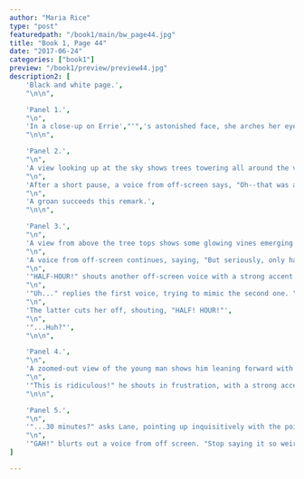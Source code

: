```yaml
---
author: "Maria Rice"
type: "post"
featuredpath: "/book1/main/bw_page44.jpg"
title: "Book 1, Page 44"
date: "2017-06-24"
categories: ["book1"]
preview: "/book1/preview/preview44.jpg"
description2: [
    'Black and white page.',
    "\n\n",

    'Panel 1.',
    "\n",
    'In a close-up on Errie',"'",'s astonished face, she arches her eyebrows and her eyes widen as she asks, "Are you KIDDING me?"',
    "\n\n",

    'Panel 2.',
    "\n",
    'A view looking up at the sky shows trees towering all around the viewer, partially obscuring the clear sky above. A soft rushing sound ("SSHHHSHHHSHHH") can be heard.',
    "\n",
    'After a short pause, a voice from off-screen says, "Oh--that was a pun. Sorry!"',
    "\n",
    'A groan succeeds this remark.',
    "\n\n",

    'Panel 3.',
    "\n",
    'A view from above the tree tops shows some glowing vines emerging from the branches in the foreground. Trees can be seen for miles around, broken only by some flat land and a hill in the background. A cellphone tower stands near the horizon and a white clouds float in the sky above.',
    "\n",
    'A voice from off-screen continues, saying, "But seriously, only half an hour--?"',
    "\n",
    '"HALF-HOUR!" shouts another off-screen voice with a strong accent.',
    "\n",
    '"Uh..." replies the first voice, trying to mimic the second one. "H-ha-HA-HALF--"',
    "\n",
    'The latter cuts her off, shouting, "HALF! HOUR!"',
    "\n",
    '"...Huh?"',
    "\n\n",

    'Panel 4.',
    "\n",
    'A zoomed-out view of the young man shows him leaning forward with his palms on his calves as he continues to sit cross-legged in the grass. Again, the vines can be seen behind him winding around the trees and bushes behind him.',
    "\n", 
    '"This is ridiculous!" he shouts in frustration, with a strong accent in his voice. "HALF-HOUR! 30 MINUTES!"',
    "\n\n", 

    'Panel 5.',
    "\n",
    '"...30 minutes?" asks Lane, pointing up inquisitively with the pointer finger on her left hand, which she raises a few inches from her face. Visible from the waist up, she furrows her brow and smiles with brimming curiosity.',
    "\n",
    '"GAH!" blurts out a voice from off screen. "Stop saying it so weird!"',
]

---
```

